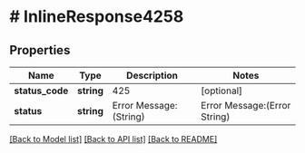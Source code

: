 # # InlineResponse4258

## Properties

Name | Type | Description | Notes
------------ | ------------- | ------------- | -------------
**status_code** | **string** | 425 | [optional]
**status** | **string** | Error Message:(String) | Error Message:(Error String) | [optional]

[[Back to Model list]](../../README.md#models) [[Back to API list]](../../README.md#endpoints) [[Back to README]](../../README.md)
